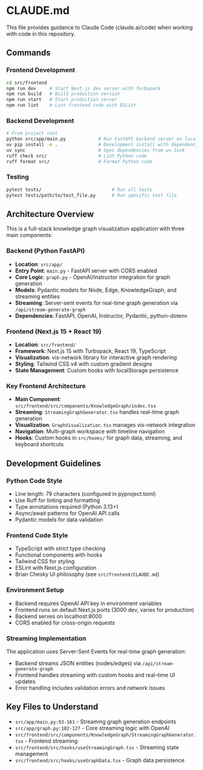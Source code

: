 # CLAUDE.md

This file provides guidance to Claude Code (claude.ai/code) when working with code in this repository.

## Commands

### Frontend Development
```bash
cd src/frontend
npm run dev     # Start Next.js dev server with Turbopack
npm run build   # Build production version
npm run start   # Start production server
npm run lint    # Lint frontend code with ESLint
```

### Backend Development
```bash
# From project root
python src/app/main.py            # Run FastAPI backend server on localhost:8000
uv pip install -e .               # Development install with dependencies
uv sync                           # Sync dependencies from uv.lock
ruff check src/                   # Lint Python code
ruff format src/                  # Format Python code
```

### Testing
```bash
pytest tests/                          # Run all tests
pytest tests/path/to/test_file.py      # Run specific test file
```

## Architecture Overview

This is a full-stack knowledge graph visualization application with three main components:

### Backend (Python FastAPI)
- **Location**: `src/app/`
- **Entry Point**: `main.py` - FastAPI server with CORS enabled
- **Core Logic**: `graph.py` - OpenAI/Instructor integration for graph generation
- **Models**: Pydantic models for Node, Edge, KnowledgeGraph, and streaming entities
- **Streaming**: Server-sent events for real-time graph generation via `/api/stream-generate-graph`
- **Dependencies**: FastAPI, OpenAI, Instructor, Pydantic, python-dotenv

### Frontend (Next.js 15 + React 19)
- **Location**: `src/frontend/`
- **Framework**: Next.js 15 with Turbopack, React 19, TypeScript
- **Visualization**: vis-network library for interactive graph rendering
- **Styling**: Tailwind CSS v4 with custom gradient designs
- **State Management**: Custom hooks with localStorage persistence

### Key Frontend Architecture
- **Main Component**: `src/frontend/src/components/KnowledgeGraph/index.tsx`
- **Streaming**: `StreamingGraphGenerator.tsx` handles real-time graph generation
- **Visualization**: `GraphVisualization.tsx` manages vis-network integration
- **Navigation**: Multi-graph workspace with timeline navigation
- **Hooks**: Custom hooks in `src/hooks/` for graph data, streaming, and keyboard shortcuts

## Development Guidelines

### Python Code Style
- Line length: 79 characters (configured in pyproject.toml)
- Use Ruff for linting and formatting
- Type annotations required (Python 3.13+)
- Async/await patterns for OpenAI API calls
- Pydantic models for data validation

### Frontend Code Style  
- TypeScript with strict type checking
- Functional components with hooks
- Tailwind CSS for styling
- ESLint with Next.js configuration
- Brian Chesky UI philosophy (see `src/frontend/CLAUDE.md`)

### Environment Setup
- Backend requires OpenAI API key in environment variables
- Frontend runs on default Next.js ports (3000 dev, varies for production)
- Backend serves on localhost:8000
- CORS enabled for cross-origin requests

### Streaming Implementation
The application uses Server-Sent Events for real-time graph generation:
- Backend streams JSON entities (nodes/edges) via `/api/stream-generate-graph`
- Frontend handles streaming with custom hooks and real-time UI updates
- Error handling includes validation errors and network issues

## Key Files to Understand
- `src/app/main.py:93-161` - Streaming graph generation endpoints
- `src/app/graph.py:102-127` - Core streaming logic with OpenAI
- `src/frontend/src/components/KnowledgeGraph/StreamingGraphGenerator.tsx` - Frontend streaming
- `src/frontend/src/hooks/useStreamingGraph.tsx` - Streaming state management
- `src/frontend/src/hooks/useGraphData.tsx` - Graph data persistence